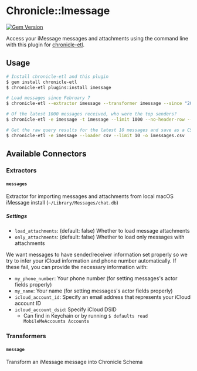# Chronicle::Imessage
[![Gem Version](https://badge.fury.io/rb/chronicle-imessage.svg)](https://badge.fury.io/rb/chronicle-imessage)

Access your iMessage messages and attachments using the command line with this plugin for [chronicle-etl](https://github.com/chronicle-app/chronicle-etl).

## Usage

```sh
# Install chronicle-etl and this plugin
$ gem install chronicle-etl
$ chronicle-etl plugins:install imessage

# Load messages since February 7
$ chronicle-etl --extractor imessage --transformer imessage --since "2022-02-07"

# Of the latest 1000 messages received, who were the top senders?
$ chronicle-etl -e imessage -t imessage --limit 1000 --no-header-row --fields actor.title | sort | uniq -c | sort -nr

# Get the raw query results for the latest 10 messages and save as a CSV
$ chronicle-etl -e imessage --loader csv --limit 10 -o imessages.csv
```

## Available Connectors
### Extractors

#### `messages`
Extractor for importing messages and attachments from local macOS iMessage install (`~/Library/Messages/chat.db`)

##### Settings
- `load_attachments`: (default: false) Whether to load message attachments
- `only_attachments`: (default: false) Whether to load only messages with attachments

We want messages to have sender/receiver information set properly so we try to infer your iCloud information and phone number automatically. If these fail, you can provide the necessary information with:
- `my_phone_number`: Your phone number (for setting messages's actor fields properly)
- `my_name`: Your name (for setting messages's actor fields properly)
- `icloud_account_id`: Specify an email address that represents your iCloud account ID
- `icloud_account_dsid`: Specify iCloud DSID
  - Can find in Keychain or by running `$ defaults read MobileMeAccounts Accounts`
### Transformers

#### `message`
Transform an iMessage message into Chronicle Schema
